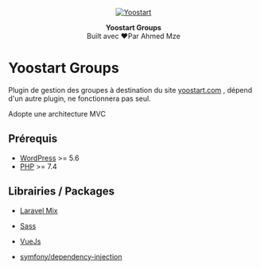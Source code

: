<p align="center">
    <a href="https://yoostart.com/">
        <img alt="Yoostart" src="https://yoostart.com/app/uploads/2019/09/LOGO-REDIMENTION-144x144.png">
    </a>
</p>

<p align="center">
  <strong>Yoostart Groups</strong>
  <br />
  Built avec ❤️Par Ahmed Mze
</p>

# Yoostart Groups

Plugin de gestion des groupes à destination du site [yoostart.com](https://yoostart.com)
, dépend d'un autre plugin, ne fonctionnera pas seul.

Adopte une architecture MVC

## Prérequis

* [WordPress](https://wordpress.org/) >= 5.6
* [PHP](https://secure.php.net/manual/en/install.php) >= 7.4

## Librairies / Packages

* [Laravel Mix](https://laravel-mix.com/)
* [Sass](https://sass-lang.com/)
* [VueJs](https://vuejs.org/)

* [symfony/dependency-injection](https://symfony.com/doc/current/components/dependency_injection.html)

[//]: # (## Configuration du container de services)
